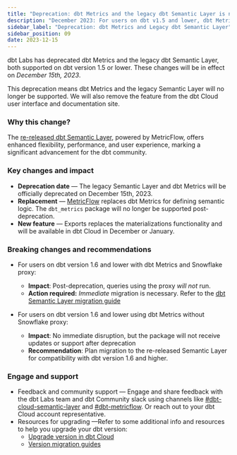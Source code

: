 ```yaml
---
title: "Deprecation: dbt Metrics and the legacy dbt Semantic Layer is now deprecated"
description: "December 2023: For users on dbt v1.5 and lower, dbt Metrics and the legacy dbt Semantic Layer has been deprecated. Use the migration guide to migrate to and access the latest dbt Semantic Layer. "
sidebar_label: "Deprecation: dbt Metrics and Legacy dbt Semantic Layer"
sidebar_position: 09
date: 2023-12-15
---
```


dbt Labs has deprecated dbt Metrics and the legacy dbt Semantic Layer, both supported on dbt version 1.5 or lower. These changes will be in effect on _December 15th, 2023_.

This deprecation means dbt Metrics and the legacy Semantic Layer will no longer be supported. We will also remove the feature from the dbt Cloud user interface and documentation site.

### Why this change?

The [re-released dbt Semantic Layer](/docs/use-dbt-semantic-layer/dbt-sl), powered by MetricFlow, offers enhanced flexibility, performance, and user experience, marking a significant advancement for the dbt community.

### Key changes and impact

- **Deprecation date** &mdash; The legacy Semantic Layer and dbt Metrics will be officially deprecated on December 15th, 2023.
- **Replacement** &mdash; [MetricFlow](/docs/build/build-metrics-intro) replaces dbt Metrics for defining semantic logic. The `dbt_metrics` package will no longer be supported post-deprecation.
- **New feature** &mdash; Exports replaces the materializations functionality and will be available in dbt Cloud in December or January.


### Breaking changes and recommendations

- For users on dbt version 1.6 and lower with dbt Metrics and Snowflake proxy:
  - **Impact**: Post-deprecation, queries using the proxy _will not_ run.
  - **Action required:** _Immediate_ migration is necessary. Refer to the [dbt Semantic Layer migration guide](/guides/sl-migration?step=1)

- For users on dbt version 1.6 and lower using dbt Metrics without Snowflake proxy:
  - **Impact**: No immediate disruption, but the package will not receive updates or support after deprecation
  - **Recommendation**: Plan migration to the re-released Semantic Layer for compatibility with dbt version 1.6 and higher.

### Engage and support

- Feedback and community support &mdash; Engage and share feedback with the dbt Labs team and dbt Community slack using channels like [#dbt-cloud-semantic-layer](https://getdbt.slack.com/archives/C046L0VTVR6) and [#dbt-metricflow](https://getdbt.slack.com/archives/C02CCBBBR1D). Or reach out to your dbt Cloud account representative.
- Resources for upgrading &mdash;Refer to some additional info and resources to help you upgrade your dbt version:
  - [Upgrade version in dbt Cloud](/docs/dbt-versions/upgrade-core-in-cloud)
  - [Version migration guides](/docs/dbt-versions/core-upgrade)
